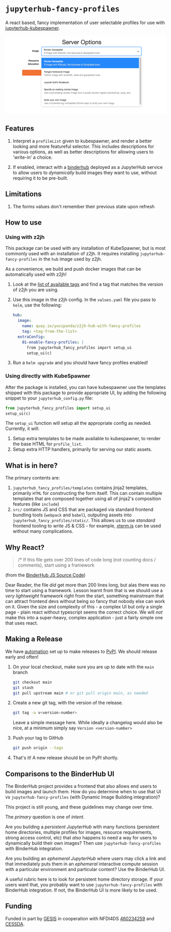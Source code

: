 # `jupyterhub-fancy-profiles`

A react based, fancy implementation of user selectable profiles
for use with [jupyterhub-kubespawner](https://github.com/jupyterhub/kubespawner).

![Screenshot showing an image selector](screenshot.png)

## Features

1. Interpret a `profileList` given to kubespawner, and render a better looking
   and more featureful selector. This includes descriptions for various options,
   as well as better descriptions for allowing users to 'write-in' a choice.

2. If enabled, interact with a [binderhub](https://github.com/jupyterhub/binderhub/)
   deployed as a JupyterHub service to allow users to _dynamically_ build images
   they want to use, without requiring it to be pre-built.

## Limitations

1. The forms values don't remember their previous state upon refresh

## How to use

### Using with z2jh

This package can be used with any installation of KubeSpawner, but is most
commonly used with an installation of z2jh. It requires installing `jupyterhub-fancy-profiles`
in the `hub` image used by z2jh.

As a convenience, we build and push docker images that can be automatically
used with z2jh!

1. Look at the [list of available tags](https://quay.io/repository/yuvipanda/z2jh-hub-with-fancy-profiles?tab=tags)
   and find a tag that matches the version of z2jh you are using.

2. Use this image in the z2jh config. In the `values.yaml` file you pass to
   `helm`, use the following:

   ```yaml
   hub:
     image:
       name: quay.io/yuvipanda/z2jh-hub-with-fancy-profiles
       tag: <tag-from-the-list>
     extraConfig:
       01-enable-fancy-profiles: |
         from jupyterhub_fancy_profiles import setup_ui
         setup_ui(c)
   ```

3. Run a `helm upgrade` and you should have fancy profiles enabled!

### Using directly with KubeSpawner

After the package is installed, you can have kubespawner use the templates shipped
with this package to provide appropriate UI, by adding the following snippet
to your `jupyterhub_config.py` file:

```python
from jupyterhub_fancy_profiles import setup_ui
setup_ui(c)
```

The `setup_ui` function will setup all the appropriate config as needed. Currently,
it will:

1. Setup extra templates to be made available to kubespawner, to render the
   base HTML for `profile_list`.
2. Setup extra HTTP handlers, primarily for serving our static assets.

## What is in here?

The primary contents are:

1. `jupyterhub_fancy_profiles/templates` contains jinja2 templates, primarily
   `HTML` for constructing the form itself. This can contain multiple templates
   that are composed together using all of jinja2's composition features (like `include`)
2. `src/` contains JS and CSS that are packaged via standard frontend bundling
   tools (`webpack` and `babel`), outputing assets into `jupyterhub_fancy_profiles/static/`.
   This allows us to use _standard_ frontend tooling to write JS & CSS - for
   example, [xterm.js](http://xtermjs.org/) can be used without many complications.

## Why React?

> /\* If this file gets over 200 lines of code long (not counting docs / comments), start using a framework

(from the [BinderHub JS Source Code](https://github.com/jupyterhub/binderhub/blob/036877ffdf0abfde7e84f3972c7d0478cf4f7cb2/binderhub/static/js/index.js#L1))

Dear Reader, the file _did_ get more than 200 lines long, but alas there was no
time to start using a framework. Lesson learnt from that is we should use a
_very lightweight_ framework right from the start, something mainstream that
can attract frontend devs without being so fancy that nobody else can work on
it. Given the size and complexity of this - a complex UI but only a single page -
plain react without typescript seems the correct choice. We will _not_ make
this into a super-heavy, complex application - just a fairly simple one that
uses react.

## Making a Release

We have [automation](https://github.com/pypa/gh-action-pypi-publish/)
set up to make releases to [PyPI](https://pypi.org/project/jupyterhub-fancy-profiles/).
We should release early and often!

1. On your local checkout, make sure you are up to date with the `main` branch

   ```bash
   git checkout main
   git stash
   git pull upstream main # or git pull origin main, as needed
   ```

2. Create a new git tag, with the version of the release.

   ```bash
   git tag -a v<version-number>
   ```

   Leave a simple message here. While ideally a changelog would also be nice,
   at a minimum simply say `Version <version-number>`

3. Push your tag to GitHub

   ```bash
   git push origin --tags
   ```

4. That's it! A new release should be on PyPI shortly.

## Comparisons to the BinderHub UI

The BinderHub project provides a frontend that also allows end users to
build images and launch them. How do you determine when to use that UI
vs `jupyterhub-fancy-profiles` (with Dynamic Image Building integration)?

This project is still young, and these guidelines may change over time.

The _primary_ question is one of _intent_.

Are you building a _persistent JupyterHub_ with many functions (persistent home
directories, multiple profiles for images, resource requirements, strong access
control, etc) that
_also_ happens to need a way for users to dynamically build their own images?
Then use `jupyterhub-fancy-profiles` with BinderHub integration.

Are you building an _ephemeral JupyterHub_ where users may click a link and that
immediately puts them in an _ephemeral_ interactive compute session with
a particular environment and particular content? Use the BinderHub UI.

A useful rubric here is to look for persistent home directory storage. If your
users want that, you probably want to use `jupyterhub-fancy-profiles` with
BinderHub integration. If not, the BinderHub UI is more likely to be used.

## Funding

Funded in part by [GESIS](http://notebooks.gesis.org) in cooperation with
NFDI4DS [460234259](https://gepris.dfg.de/gepris/projekt/460234259?context=projekt&task=showDetail&id=460234259&)
and [CESSDA](https://www.cessda.eu).
